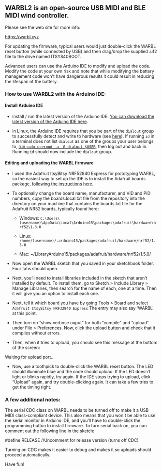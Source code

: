 ## WARBL2 is an open-source USB MIDI and BLE MIDI wind controller.

Please see the web site for more info:

https://warbl.xyz

For updating the firmware, typical users would just double-click the WARBL reset button (while connected by USB) and then drag/drop the supplied .uf2 file to the drive named ITSY840BOOT.
 
Advanced users can use the Arduino IDE to modify and upload the code. Modify the code at your own risk and note that while modifying the battery management code won't have dangerous results it could result in reducing the lifespan of the battery.

### How to use WARBL2 with the Arduino IDE:

#### Install Arduino IDE

* Install / run the latest version of the Arduino IDE. [You can download the latest version of the Arduino IDE here](https://www.arduino.cc/en/Main/Software).

* In Linux, the Arduino IDE requires that you be part of the `dialout` group to successfully detect and write to hardware (see [here](https://support.arduino.cc/hc/en-us/articles/4401874331410#ser_open-permission-denied)). If running `id` in a terminal does not list `dialout` as one of the groups your user belongs to, [run `sudo usermod -a -G dialout $USER`](https://support.arduino.cc/hc/en-us/articles/360016495679-Fix-port-access-on-Linux), then log out and back in. Running `id` should now include the `dialout` group.


#### Editing and uploading the WARBL firmware


*  I used the Adafruit ItsyBitsy NRF52840 Express for prototyping WARBL, so the easiest way to set up the IDE is to install the Adafruit boards package, [following the instructions here](https://learn.adafruit.com/adafruit-itsybitsy-nrf52840-express/arduino-support-setup).

* To optionally change the board name, manufacturer, and VID and PID numbers, copy the boards.local.txt file from the repository into the directory on your machine that contains the boards.txt file for the Adafruit NR52 boards, typically found here:
   
   * Windows: `C:\Users\(username)\AppData\Local\Arduino15\packages\adafruit\hardware\nrf52\1.3.0` 
   
   * Linux: `/home/(username)/.arduino15/packages/adafruit/hardware/nrf52/1.3.0`
     
   * Mac: ~/LibraryArduino15/packages/adafruit/hardware/nrf52/1.5.0/


*	Now open the WARBL sketch that you saved in your sketchbook folder. Four tabs should open. 

*	Next, you’ll need to install libraries included in the sketch that aren’t installed by default. To install them, go to Sketch > Include Library > Manage Libraries, then search for the name of each, one at a time. Then it will give you an option to install each one.
 
 
*	Next, tell it which board you have by going Tools > Board and select `Adafruit ItsyBitsy NRF32840 Express` The entry may also say 'WARBL' at this point.


*	Then turn on “show verbose ouput" for both "compile" and "upload" under File > Preferences. Now, click the upload button and check that it compiles without errors. 


*	Then, when it tries to upload, you should see this message at the bottom of the screen:
  

Waiting for upload port...


*	Now, use a toothpick to double-click the WARBL reset button. The LED should illuminate blue and the code should upload. If the LED doesn’t light or blinks rapidly, try again. If the IDE stops trying to upload, click “Upload” again, and try double-clicking again. It can take a few tries to get the timing right.



### A few additional notes:
The serial CDC class on WARBL needs to be turned off to make it a USB MIDI class-compliant device. This also means that you won't be able to use the serial monitor in Arduino IDE, and you'll have to double-click the programming button to install firmware. To turn serial back on, you can comment out the following line in the sketch:

#define RELEASE //Uncomment for release version (turns off CDC)

Turning on CDC makes it easier to debug and makes it so uploads should proceed automatically.


Have fun!

